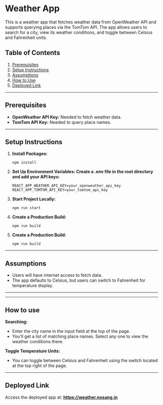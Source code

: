 # Weather App

This is a weather app that fetches weather data from OpenWeather API and supports querying places via the TomTom API. The app allows users to search for a city, view its weather conditions, and toggle between Celsius and Fahrenheit units.

## Table of Contents
1. [Prerequisites](#prerequisites)
2. [Setup Instructions](#setup-instructions)
3. [Assumptions](#assumptions)
4. [How to Use](#how-to-use)
5. [Deployed Link](#deployed-link)

---

## Prerequisites

- **OpenWeather API Key:** Needed to fetch weather data.
- **TomTom API Key:** Needed to query place names.

---

## Setup Instructions

1. **Install Packages:**
   ```
   npm install
   ```
2. **Set Up Environment Variables: Create a .env file in the root directory and add your API keys:**
   ```
   REACT_APP_WEATHER_API_KEY=your_openweather_api_key
   REACT_APP_TOMTOM_API_KEY=your_tomtom_api_key
   ```
3. **Start Project Locally:**
   ```
   npm run start
   ```
4. **Create a Production Build:**
   ```
   npm run build
   ```
5. **Create a Production Build:**
   ```
   npm run build
   ```
   
---

## Assumptions
- Users will have internet access to fetch data.
- The app defaults to Celsius, but users can switch to Fahrenheit for temperature display.

---

___

## How to use
**Searching:**
- Enter the city name in the input field at the top of the page.
- You'll get a list of matching place names. Select any one to view the weather conditions there.
  
**Toggle Temperature Units:**
- You can toggle between Celsius and Fahrenheit using the switch located at the top right of the page.
___

## Deployed Link
Access the deployed app at: **https://weather.nosang.in**
